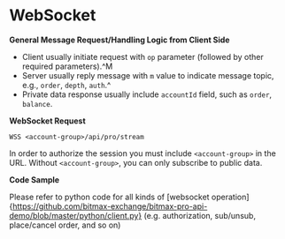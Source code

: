 # WebSocket 

**General Message Request/Handling Logic from Client Side**
 
* Client usually initiate request with `op` parameter (followed by other required parameters).^M
* Server usually reply message with `m` value to indicate message topic, e.g., `order`, `depth`, `auth`.^
* Private data response usually include `accountId` field, such as `order`, `balance`.

**WebSocket Request**

`WSS <account-group>/api/pro/stream`


In order to authorize the session you must include `<account-group>` in the URL. Without `<account-group>`, you can 
only subscribe to public data. 

**Code Sample** 

Please refer to python code for all kinds of [websocket operation]{https://github.com/bitmax-exchange/bitmax-pro-api-demo/blob/master/python/client.py} (e.g. authorization, sub/unsub, place/cancel order, and so on) 




